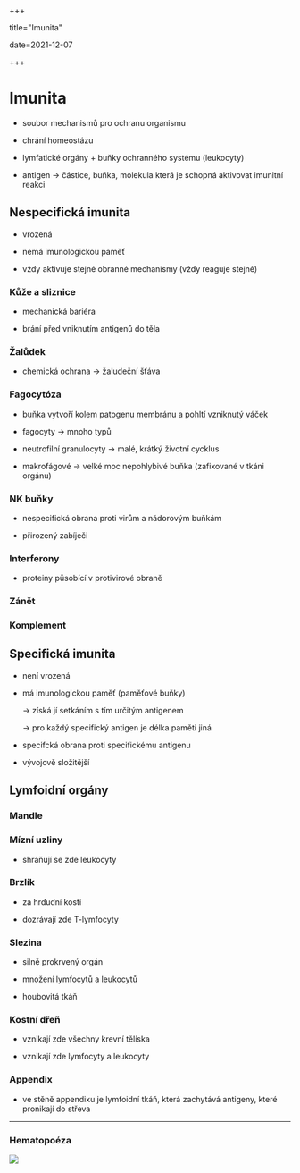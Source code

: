 +++

title="Imunita"

date=2021-12-07

+++

# Imunita

- soubor mechanismů pro ochranu organismu

- chrání homeostázu

- lymfatické orgány + buňky ochranného systému (leukocyty)

- antigen $\to$ částice, buňka, molekula která je schopná aktivovat imunitní reakci

## Nespecifická imunita

- vrozená

- nemá imunologickou paměť

- vždy aktivuje stejné obranné mechanismy (vždy reaguje stejně)

### Kůže a sliznice

- mechanická bariéra

- brání před vniknutím antigenů do těla

### Žalůdek

- chemická ochrana $\to$ žaludeční šťáva

### Fagocytóza

- buňka vytvoří kolem patogenu membránu a pohltí vzniknutý váček 

- fagocyty $\to$ mnoho typů

- neutrofilní granulocyty $\to$ malé, krátký životní cycklus

- makrofágové $\to$ velké moc nepohlybivé buňka (zafixované v tkáni orgánu)

### NK buňky

- nespecifická obrana proti virům a nádorovým buňkám

- přirozený zabíječi

### Interferony

- proteiny působící v protivirové obraně

### Zánět

### Komplement

## Specifická imunita

- není vrozená

- má imunologickou paměť (paměťové buňky)
  
  $\to$ získá jí setkáním s tím určitým antigenem
  
  $\to$ pro každý specifický antigen je délka paměti jiná

- specifcká obrana proti specifickému antigenu

- vývojově složitější

## Lymfoidní orgány

### Mandle

### Mízní uzliny

- shraňují se zde leukocyty

### Brzlík

- za hrdudní kostí

- dozrávají zde T-lymfocyty

### Slezina

- silně prokrvený orgán

- množení lymfocytů a leukocytů

- houbovitá tkáň

### Kostní dřeň

- vznikají zde všechny krevní tělíska

- vznikají zde lymfocyty a leukocyty

### Appendix

- ve stěně appendixu je lymfoidní tkáň, která zachytává antigeny, které pronikají do střeva

---

### Hematopoéza

![](https://upload.wikimedia.org/wikipedia/commons/6/66/Hematopoeza.png)
